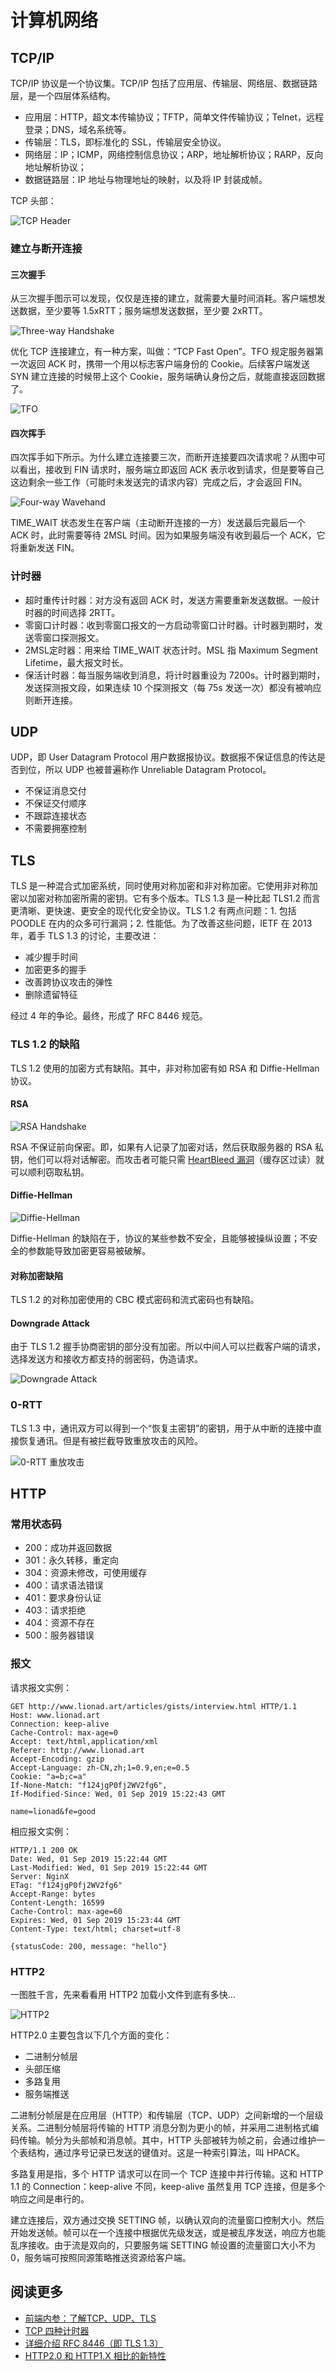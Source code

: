 # 计算机网络

## TCP/IP

TCP/IP 协议是一个协议集。TCP/IP 包括了应用层、传输层、网络层、数据链路层，是一个四层体系结构。

* 应用层：HTTP，超文本传输协议；TFTP，简单文件传输协议；Telnet，远程登录；DNS，域名系统等。
* 传输层：TLS，即标准化的 SSL，传输层安全协议。
* 网络层：IP；ICMP，网络控制信息协议；ARP，地址解析协议；RARP，反向地址解析协议；
* 数据链路层：IP 地址与物理地址的映射，以及将 IP 封装成帧。

TCP 头部：

![TCP Header](https://cdn.jsdelivr.net/gh/Lionad-Morotar/blog-cdn/image/other/20200731153510.png)

### 建立与断开连接

#### 三次握手

从三次握手图示可以发现，仅仅是连接的建立，就需要大量时间消耗。客户端想发送数据，至少要等 1.5xRTT；服务端想发送数据，至少要 2xRTT。

![Three-way Handshake](https://cdn.jsdelivr.net/gh/Lionad-Morotar/blog-cdn/image/other/20200731162450.png)

优化 TCP 连接建立，有一种方案，叫做：“TCP Fast Open”。TFO 规定服务器第一次返回 ACK 时，携带一个用以标志客户端身份的 Cookie。后续客户端发送 SYN 建立连接的时候带上这个 Cookie，服务端确认身份之后，就能直接返回数据了。

![TFO](https://cdn.jsdelivr.net/gh/Lionad-Morotar/blog-cdn/image/other/20200807054219.png)

#### 四次挥手

四次挥手如下所示。为什么建立连接要三次，而断开连接要四次请求呢？从图中可以看出，接收到 FIN 请求时，服务端立即返回 ACK 表示收到请求，但是要等自己这边剩余一些工作（可能时未发送完的请求内容）完成之后，才会返回 FIN。

![Four-way Wavehand](https://cdn.jsdelivr.net/gh/Lionad-Morotar/blog-cdn/image/other/20200731165331.png)

TIME_WAIT 状态发生在客户端（主动断开连接的一方）发送最后完最后一个 ACK 时，此时需要等待 2MSL 时间。因为如果服务端没有收到最后一个 ACK，它将重新发送 FIN。

### 计时器

* 超时重传计时器：对方没有返回 ACK 时，发送方需要重新发送数据。一般计时器的时间选择 2RTT。
* 零窗口计时器：收到零窗口报文的一方启动零窗口计时器。计时器到期时，发送零窗口探测报文。
* 2MSL定时器：用来给 TIME_WAIT 状态计时。MSL 指 Maximum Segment Lifetime，最大报文时长。
* 保活计时器：每当服务端收到消息，将计时器重设为 7200s。计时器到期时，发送探测报文段，如果连续 10 个探测报文（每 75s 发送一次）都没有被响应则断开连接。

## UDP

UDP，即 User Datagram Protocol 用户数据报协议。数据报不保证信息的传达是否到位，所以 UDP 也被普遍称作 Unreliable Datagram Protocol。

* 不保证消息交付
* 不保证交付顺序
* 不跟踪连接状态
* 不需要拥塞控制

## TLS

TLS 是一种混合式加密系统，同时使用对称加密和非对称加密。它使用非对称加密以加密对称加密所需的密钥。它有多个版本。TLS 1.3 是一种比起 TLS1.2 而言更清晰、更快速、更安全的现代化安全协议。TLS 1.2 有两点问题：1. 包括 POODLE 在内的众多可行漏洞；2. 性能低。为了改善这些问题，IETF 在 2013 年，着手 TLS 1.3 的讨论，主要改进：

* 减少握手时间
* 加密更多的握手
* 改善跨协议攻击的弹性
* 删除遗留特征

经过 4 年的争论。最终，形成了 RFC 8446 规范。

### TLS 1.2 的缺陷

TLS 1.2 使用的加密方式有缺陷。其中，非对称加密有如 RSA 和 Diffie-Hellman 协议。

#### RSA

![RSA Handshake](https://cdn.jsdelivr.net/gh/Lionad-Morotar/blog-cdn/image/other/20200807082140.png?w=70)

RSA 不保证前向保密。即，如果有人记录了加密对话，然后获取服务器的 RSA 私钥，他们可以将对话解密。而攻击者可能只需 [HeartBleed 漏洞](https://www.wikiwand.com/zh/%E5%BF%83%E8%84%8F%E5%87%BA%E8%A1%80%E6%BC%8F%E6%B4%9E)（缓存区过读）就可以顺利窃取私钥。

#### Diffie-Hellman

![Diffie-Hellman](https://cdn.jsdelivr.net/gh/Lionad-Morotar/blog-cdn/image/other/20200807082812.png?w=70)

Diffie-Hellman 的缺陷在于，协议的某些参数不安全，且能够被操纵设置；不安全的参数能导致加密更容易被破解。

#### 对称加密缺陷

TLS 1.2 的对称加密使用的 CBC 模式密码和流式密码也有缺陷。

#### Downgrade Attack

由于 TLS 1.2 握手协商密钥的部分没有加密。所以中间人可以拦截客户端的请求，选择发送方和接收方都支持的弱密码，伪造请求。

![Downgrade Attack](https://cdn.jsdelivr.net/gh/Lionad-Morotar/blog-cdn/image/other/20200807090034.png?w=70)

### 0-RTT

TLS 1.3 中，通讯双方可以得到一个“恢复主密钥”的密钥，用于从中断的连接中直接恢复通讯。但是有被拦截导致重放攻击的风险。

![0-RTT 重放攻击](https://cdn.jsdelivr.net/gh/Lionad-Morotar/blog-cdn/image/other/20200807081140.png?w=70)

## HTTP

### 常用状态码

* 200：成功并返回数据
* 301：永久转移，重定向
* 304：资源未修改，可使用缓存
* 400：请求语法错误
* 401：要求身份认证
* 403：请求拒绝
* 404：资源不存在
* 500：服务器错误

### 报文

请求报文实例：

```
GET http://www.lionad.art/articles/gists/interview.html HTTP/1.1
Host: www.lionad.art
Connection: keep-alive
Cache-Control: max-age=0
Accept: text/html,application/xml
Referer: http://www.lionad.art
Accept-Encoding: gzip
Accept-Language: zh-CN,zh;1=0.9,en;e=0.5
Cookie: "a=b;c=a"
If-None-Match: "f124jgP0fj2WV2fg6",
If-Modified-Since: Wed, 01 Sep 2019 15:22:43 GMT

name=lionad&fe=good
```

相应报文实例：

```
HTTP/1.1 200 OK
Date: Wed, 01 Sep 2019 15:22:44 GMT
Last-Modified: Wed, 01 Sep 2019 15:22:44 GMT
Server: NginX
ETag: "f124jgP0fj2WV2fg6"
Accept-Range: bytes
Content-Length: 16599
Cache-Control: max-age=60
Expires: Wed, 01 Sep 2019 15:23:44 GMT
Content-Type: text/html; charset=utf-8

{statusCode: 200, message: "hello"}
```

### HTTP2

一图胜千言，先来看看用 HTTP2 加载小文件到底有多快...

![HTTP2](https://cdn.jsdelivr.net/gh/Lionad-Morotar/blog-cdn/image/other/oIVaJryPbb.gif?w=70)

HTTP2.0 主要包含以下几个方面的变化：

* 二进制分帧层
* 头部压缩
* 多路复用
* 服务端推送

二进制分帧层是在应用层（HTTP）和传输层（TCP、UDP）之间新增的一个层级关系。二进制分帧层将传输的 HTTP 消息分割为更小的帧，并采用二进制格式编码传输。帧分为头部帧和消息帧。其中，HTTP 头部被转为帧之前，会通过维护一个表结构，通过序号记录已发送的键值对。这是一种索引算法，叫 HPACK。

多路复用是指，多个 HTTP 请求可以在同一个 TCP 连接中并行传输。这和 HTTP 1.1 的 Connection：keep-alive 不同，keep-alive 虽然复用 TCP 连接，但是多个响应之间是串行的。

建立连接后，双方通过交换 SETTING 帧，以确认双向的流量窗口控制大小。然后开始发送帧。帧可以在一个连接中根据优先级发送，或是被乱序发送，响应方也能乱序接收。由于流是双向的，只要服务端 SETTING 帧设置的流量窗口大小不为 0，服务端可按照同源策略推送资源给客户端。

## 阅读更多

* [前端内参：了解TCP、UDP、TLS](https://coffe1891.gitbook.io/frontend-hard-mode-interview/1/1.5.2)
* [TCP 四种计时器](https://www.cnblogs.com/13224ACMer/p/6616960.html)
* [详细介绍 RFC 8446（即 TLS 1.3）](https://www.oschina.net/translate/rfc-8446-aka-tls-1-3)
* [HTTP2.0 和 HTTP1.X 相比的新特性](https://coffe1891.gitbook.io/frontend-hard-mode-interview/1/1.5.3)